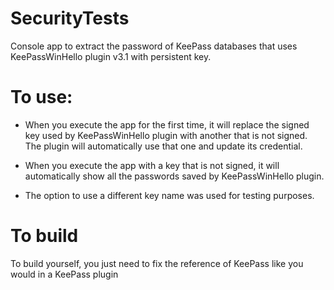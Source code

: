 # SecurityTests
Console app to extract the password of KeePass databases that uses KeePassWinHello plugin v3.1 with persistent key.

# To use:
- When you execute the app for the first time, it will replace the signed key used by KeePassWinHello plugin with another that is not signed. The plugin will automatically use that one and update its credential.
- When you execute the app with a key that is not signed, it will automatically show all the passwords saved by KeePassWinHello plugin.

- The option to use a different key name was used for testing purposes.

# To build
To build yourself, you just need to fix the reference of KeePass like you would in a KeePass plugin

